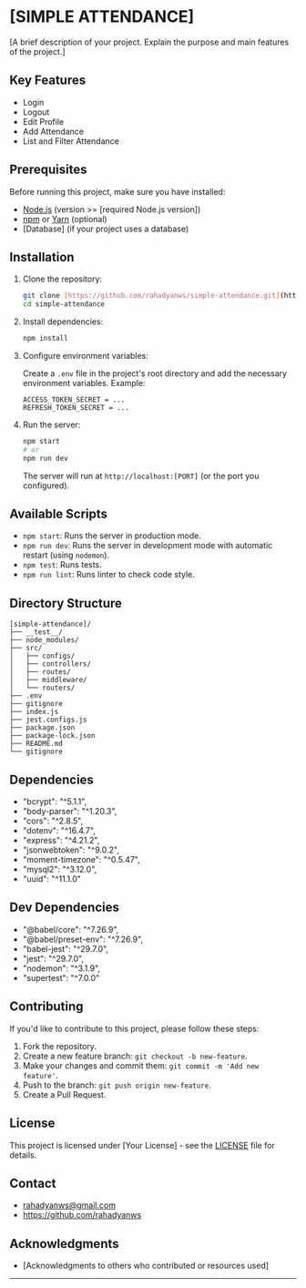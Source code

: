 # [SIMPLE ATTENDANCE]

[A brief description of your project. Explain the purpose and main features of the project.]

## Key Features

* Login
* Logout
* Edit Profile
* Add Attendance
* List and Filter Attendance


## Prerequisites

Before running this project, make sure you have installed:

* [Node.js](https://nodejs.org/) (version >= [required Node.js version])
* [npm](https://www.npmjs.com/) or [Yarn](https://yarnpkg.com/) (optional)
* [Database] (if your project uses a database)

## Installation

1.  Clone the repository:

    ```bash
    git clone [https://github.com/rahadyanws/simple-attendance.git](https://www.google.com/search?q=https://github.com/rahadyanws/simple-attendance.git)
    cd simple-attendance
    ```

2.  Install dependencies:

    ```bash
    npm install
    ```

3.  Configure environment variables:

    Create a `.env` file in the project's root directory and add the necessary environment variables. Example:

    ```
    ACCESS_TOKEN_SECRET = ...
    REFRESH_TOKEN_SECRET = ...
    ```

4.  Run the server:

    ```bash
    npm start
    # or
    npm run dev
    ```
    
    The server will run at `http://localhost:[PORT]` (or the port you configured).

## Available Scripts

* `npm start`: Runs the server in production mode.
* `npm run dev`: Runs the server in development mode with automatic restart (using `nodemon`).
* `npm test`: Runs tests.
* `npm run lint`: Runs linter to check code style.

## Directory Structure
```
[simple-attendance]/
├── __test__/
├── node_modules/
├── src/
│   ├── configs/
│   ├── controllers/
│   ├── routes/
│   ├── middleware/
│   └── routers/
├── .env
├── gitignore
├── index.js
├── jest.configs.js
├── package.json
├── package-lock.json
├── README.md
└── gitignore
```

## Dependencies

* "bcrypt": "^5.1.1",
* "body-parser": "^1.20.3",
* "cors": "^2.8.5",
* "dotenv": "^16.4.7",
* "express": "^4.21.2",
* "jsonwebtoken": "^9.0.2",
* "moment-timezone": "^0.5.47",
* "mysql2": "^3.12.0",
* "uuid": "^11.1.0"

## Dev Dependencies
* "@babel/core": "^7.26.9",
* "@babel/preset-env": "^7.26.9",
* "babel-jest": "^29.7.0",
* "jest": "^29.7.0",
* "nodemon": "^3.1.9",
* "supertest": "^7.0.0"

## Contributing

If you'd like to contribute to this project, please follow these steps:

1.  Fork the repository.
2.  Create a new feature branch: `git checkout -b new-feature`.
3.  Make your changes and commit them: `git commit -m 'Add new feature'`.
4.  Push to the branch: `git push origin new-feature`.
5.  Create a Pull Request.

## License

This project is licensed under [Your License] - see the [LICENSE](LICENSE) file for details.

## Contact

* rahadyanws@gmail.com
* https://github.com/rahadyanws

## Acknowledgments

* [Acknowledgments to others who contributed or resources used]

---